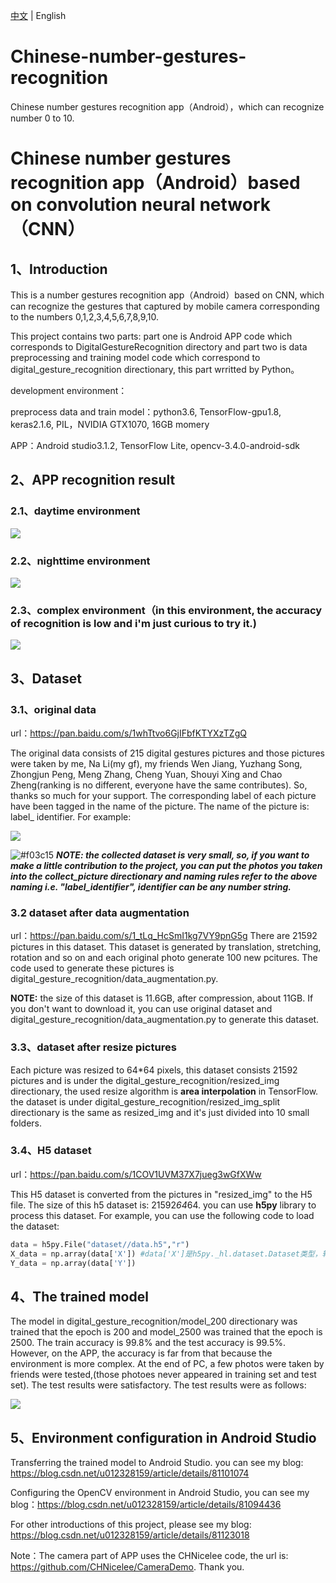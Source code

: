 [中文](https://github.com/tz28/Chinese-number-gestures-recognition/blob/master/README.md) &#124; English

# Chinese-number-gestures-recognition
Chinese number gestures recognition app（Android），which can recognize number 0 to 10.

# Chinese number gestures recognition app（Android）based on convolution neural network（CNN）

## 1、Introduction

This is a number gestures recognition app（Android）based on CNN, which can recognize the gestures that captured by mobile camera corresponding to the numbers 0,1,2,3,4,5,6,7,8,9,10.

This project contains two parts: part one is Android APP code which corresponds to DigitalGestureRecognition directory and part two is data preprocessing and training model code which correspond to digital_gesture_recognition directionary, this part wrritted by Python。

development environment：

preprocess data and train model：python3.6, TensorFlow-gpu1.8, keras2.1.6, PIL，NVIDIA GTX1070, 16GB momery

APP：Android studio3.1.2, TensorFlow Lite, opencv-3.4.0-android-sdk

## 2、APP recognition result

### 2.1、daytime environment
![](img/白天场景.jpg)

### 2.2、nighttime environment
![](img/夜间场景.jpg)

### 2.3、complex environment（in this environment, the accuracy of recognition is low and i'm just curious to try it.)
![](img/复杂场景碰运气.jpg)


## 3、Dataset
### 3.1、original data

url：https://pan.baidu.com/s/1whTtvo6GjIFbfKTYXzTZgQ 

The original data consists of 215 digital gestures pictures and those pictures were taken by me, Na Li(my gf), my friends Wen Jiang, Yuzhang Song, 
Zhongjun Peng, Meng Zhang, Cheng Yuan, Shouyi Xing and Chao Zheng(ranking is no different, everyone have the same contributes). 
So, thanks so much for your support. The corresponding label of each picture have been tagged in the name of the picture. 
The name of the picture is: label_ identifier. For example:

![](img/data_example.jpg)

![#f03c15](https://placehold.it/15/f03c15/000000?text=+)  ***NOTE: the collected dataset is very small, so, if you want to make a little contribution to the project,
you can put the photos you taken into the collect_picture directionary and naming rules refer to the above naming 
i.e. "label_identifier", identifier can be any number string.***

### 3.2 dataset after data augmentation

url：https://pan.baidu.com/s/1_tLq_HcSmI1kg7VY9pnG5g
There are 21592 pictures in this dataset. This dataset is generated by translation, stretching, rotation and so on and each original photo generate 100 new pcitures. 
The code used to generate these pictures is digital_gesture_recognition/data_augmentation.py. 

**NOTE:** the size of this dataset is 11.6GB, after compression, about 11GB. If you don't want to download it, you can use original dataset and digital_gesture_recognition/data_augmentation.py
 to generate this dataset.

### 3.3、dataset after resize pictures

Each picture was resized to 64*64 pixels, this dataset consists 21592 pictures and  is under the digital_gesture_recognition/resized_img directionary,
the used resize algorithm is **area interpolation** in TensorFlow. the dataset is under digital_gesture_recognition/resized_img_split directionary is the same as resized_img and 
it's just divided into 10 small folders.

### 3.4、H5 dataset

url：https://pan.baidu.com/s/1COV1UVM37X7jueg3wGfXWw

This H5 dataset is converted from the pictures in "resized_img" to the H5 file. The size of this h5 dataset is: 21592*64*64. you can use **h5py** library
to process this dataset. For example, you can use the following code to load the dataset:

```python
data = h5py.File("dataset//data.h5","r")
X_data = np.array(data['X']) #data['X']是h5py._hl.dataset.Dataset类型，转化为array
Y_data = np.array(data['Y'])
```
## 4、The trained model

The model in digital_gesture_recognition/model_200 directionary was trained that the epoch is 200 and model_2500 was trained that the epoch is 2500.
The train accuracy is 99.8% and the test accuracy is 99.5%. However, on the APP, the accuracy is far from that because the environment is more complex.
At the end of PC, a few photos were taken by friends were tested,(those photoes never appeared in training set and test set). The test results were satisfactory. 
The test results were as follows:

![](img/pc测试.jpg)

## 5、Environment configuration in Android Studio

Transferring the trained model to Android Studio. you can see my blog: https://blog.csdn.net/u012328159/article/details/81101074

Configuring the OpenCV environment in Android Studio, you can see my blog：https://blog.csdn.net/u012328159/article/details/81094436

For other introductions of this project, please see my blog: https://blog.csdn.net/u012328159/article/details/81123018

Note：The camera part of APP uses the CHNicelee code, the url is: https://github.com/CHNicelee/CameraDemo. Thank you.

